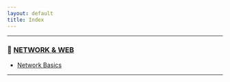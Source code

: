 ```yaml
---
layout: default
title: Index
---
```








---

### 🔗 [NETWORK & WEB](/study/network-and-web/)

- [Network Basics](/study/network-and-web/network-basics.md)

---
